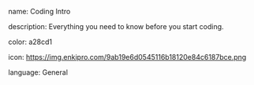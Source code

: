 name: Coding Intro

description: Everything you need to know before you start coding.

color: a28cd1

icon: https://img.enkipro.com/9ab19e6d0545116b18120e84c6187bce.png

language: General
